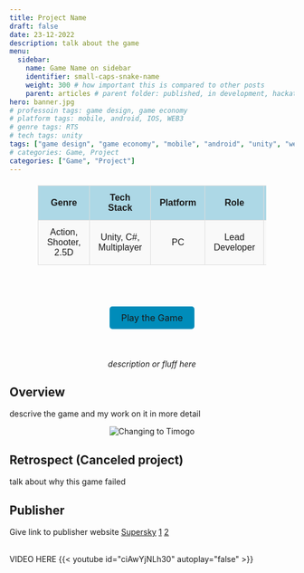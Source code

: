 ```yaml
---
title: Project Name
draft: false
date: 23-12-2022
description: talk about the game
menu:
  sidebar:
    name: Game Name on sidebar
    identifier: small-caps-snake-name
    weight: 300 # how important this is compared to other posts 
    parent: articles # parent folder: published, in development, hackathons, exercises
hero: banner.jpg
# professoin tags: game design, game economy
# platform tags: mobile, android, IOS, WEB3
# genre tags: RTS
# tech tags: unity
tags: ["game design", "game economy", "mobile", "android", "unity", "web3", "RTS"] 
# categories: Game, Project
categories: ["Game", "Project"]
---
```


<div align="center" style="width: 100%">

<style>
    /* Basic styling for readability */
    table {
        width: 80%;
        margin: 20px auto;
        border-collapse: collapse;
        font-family: Arial, sans-serif;
    }
    th, td {
        padding: 12px 15px;
        text-align: center;
        border: 1px solid #ddd;
    }
    th {
        background-color: #add8e6; /* Light blue color */
        font-weight: bold;
    }
    tr:nth-child(even) {
        background-color: #f9f9f9;
    }
    .button-link {
    background-color: #008CBA;
    color: white;
    padding: 10px 20px;
    text-align: center;
    text-decoration: none;
    display: inline-block;
    font-size: 16px;
    border-radius: 5px;
  }
  .button-link:hover {
    background-color: #005f6b;
  }
</style>

<table>
  <tr>
    <th>Genre</th>
    <th>Tech Stack</th>
    <th>Platform</th>
    <th>Role</th>
    <th>Status</th>
  </tr>
  <tr>
    <td>Action, Shooter, 2.5D</td>
    <td>Unity, C#, Multiplayer</td>
    <td>PC</td>
    <td>Lead Developer</td>
    <td>Canceled</td>
  </tr>
</table>

<br>
</div>

<p style="font-size: 36px; text-align: center;">
  <a href="" class="button-link" target="_blank">Play the Game</a>
</p>

<br>

<center> <i> description or fluff here </i> </center>

## Overview
descrive the game and my work on it in more detail

<div align="center">
  <img src="pb_timogo.gif" alt="Changing to Timogo"/>
</div>

## Retrospect (Canceled project)

talk about why this game failed

## Publisher
Give link to publisher website
[Supersky](https://www.linkedin.com/company/supersky-games/)
[1](https://www.youtube.com/watch?v=-jCiJIgTRUE&ab_channel=SummonersUniverse)
[2](https://www.youtube.com/watch?v=x-BvQtfSFV8&ab_channel=JayMaDGaming)




<br>
VIDEO HERE
{{< youtube id="ciAwYjNLh30" autoplay="false" >}}